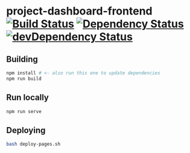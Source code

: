 # project-dashboard-frontend [![Build Status](https://travis-ci.org/glo2003/project-dashboard-frontend.svg?branch=master)](https://travis-ci.org/glo2003/project-dashboard-frontend) [![Dependency Status](https://david-dm.org/glo2003/project-dashboard-frontend.svg)](https://david-dm.org/glo2003/project-dashboard-frontend) [![devDependency Status](https://david-dm.org/glo2003/project-dashboard-frontend/dev-status.svg)](https://david-dm.org/glo2003/project-dashboard-frontend#info=devDependencies)

## Building

```sh
npm install # <- also run this one to update dependencies
npm run build
```
## Run locally

```sh
npm run serve
```

## Deploying

```sh
bash deploy-pages.sh
```
